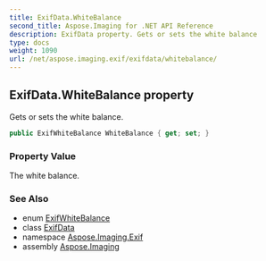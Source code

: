 ```yaml
---
title: ExifData.WhiteBalance
second_title: Aspose.Imaging for .NET API Reference
description: ExifData property. Gets or sets the white balance
type: docs
weight: 1090
url: /net/aspose.imaging.exif/exifdata/whitebalance/
---
```

## ExifData.WhiteBalance property

Gets or sets the white balance.

```csharp
public ExifWhiteBalance WhiteBalance { get; set; }
```

### Property Value

The white balance.

### See Also

* enum [ExifWhiteBalance](../../../aspose.imaging.exif.enums/exifwhitebalance/)
* class [ExifData](../)
* namespace [Aspose.Imaging.Exif](../../exifdata/)
* assembly [Aspose.Imaging](../../../)


